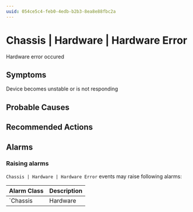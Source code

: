 ```yaml
---
uuid: 054ce5c4-feb0-4edb-b2b3-8ea8e88fbc2a
---
```

# Chassis | Hardware | Hardware Error

Hardware error occured

## Symptoms

Device becomes unstable or is not responding

## Probable Causes

## Recommended Actions

## Alarms

### Raising alarms

`Chassis | Hardware | Hardware Error` events may raise following alarms:

Alarm Class | Description
--- | ---
`Chassis | Hardware | Hardware Error` | dispose
